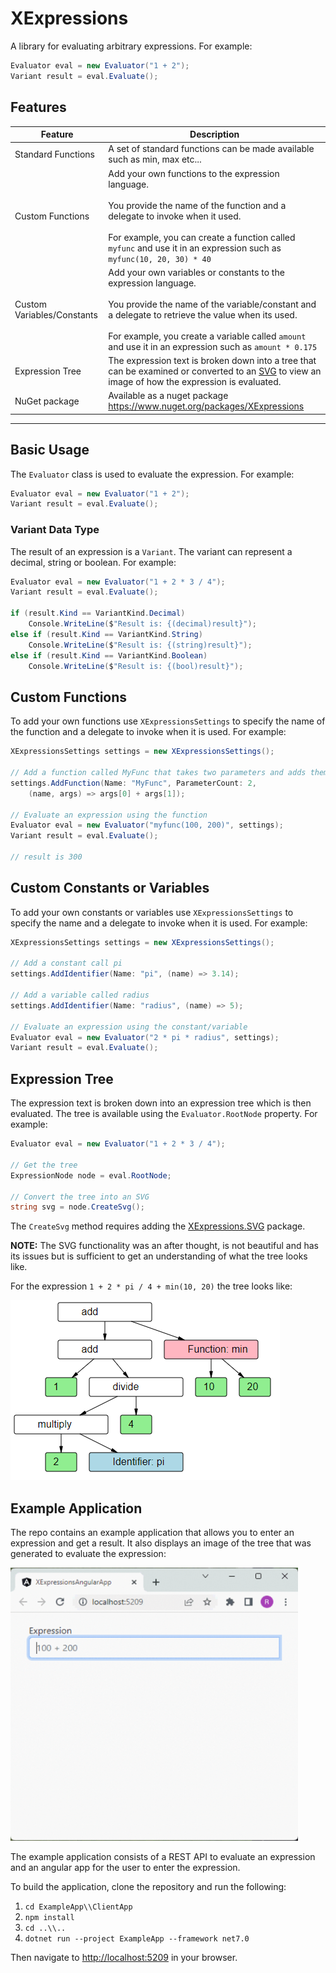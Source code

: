 # XExpressions

A library for evaluating arbitrary expressions. For example:
```csharp
Evaluator eval = new Evaluator("1 + 2");
Variant result = eval.Evaluate();
```

## Features

| Feature | Description |
|---|---|
| Standard Functions | A set of standard functions can be made available such as min, max etc...|
| Custom Functions | Add your own functions to the expression language.<br /><br />You provide the name of the function and a delegate to invoke when it used.<br /><br />For example,  you can create a function called `myfunc` and use it in an expression such as `myfunc(10, 20, 30) * 40` |
| Custom Variables/Constants | Add your own variables or constants to the expression language.<br /><br />You provide the name of the variable/constant and a delegate to retrieve the value when its used.<br /><br />For example, you create a variable called `amount` and use it in an expression such as `amount * 0.175` |
| Expression Tree | The expression text is broken down into a tree that can be examined or converted to an [SVG](https://en.wikipedia.org/wiki/SVG) to view an image of how the expression is evaluated. |
| NuGet package | Available as a nuget package https://www.nuget.org/packages/XExpressions |

---

## Basic Usage
The `Evaluator` class is used to evaluate the expression. For example:
```csharp
Evaluator eval = new Evaluator("1 + 2");
Variant result = eval.Evaluate();
```

### Variant Data Type
The result of an expression is a `Variant`.  The variant can represent a decimal, string or boolean. For example:
```csharp
Evaluator eval = new Evaluator("1 + 2 * 3 / 4");
Variant result = eval.Evaluate();

if (result.Kind == VariantKind.Decimal)
	Console.WriteLine($"Result is: {(decimal)result}");
else if (result.Kind == VariantKind.String)
	Console.WriteLine($"Result is: {(string)result}");
else if (result.Kind == VariantKind.Boolean)
	Console.WriteLine($"Result is: {(bool)result}");
```

## Custom Functions
To add your own functions use `XExpressionsSettings` to specify the name of the function and a delegate to invoke when it is used. For example:
```csharp
XExpressionsSettings settings = new XExpressionsSettings();

// Add a function called MyFunc that takes two parameters and adds them
settings.AddFunction(Name: "MyFunc", ParameterCount: 2, 
	(name, args) => args[0] + args[1]);

// Evaluate an expression using the function
Evaluator eval = new Evaluator("myfunc(100, 200)", settings);
Variant result = eval.Evaluate();

// result is 300
```

## Custom Constants or Variables

To add your own constants or variables use `XExpressionsSettings` to specify the name and a delegate to invoke when it is used.  For example:
```csharp
XExpressionsSettings settings = new XExpressionsSettings();

// Add a constant call pi
settings.AddIdentifier(Name: "pi", (name) => 3.14);

// Add a variable called radius
settings.AddIdentifier(Name: "radius", (name) => 5);

// Evaluate an expression using the constant/variable
Evaluator eval = new Evaluator("2 * pi * radius", settings);
Variant result = eval.Evaluate();
```

## Expression Tree
The expression text is broken down into an expression tree which is then evaluated.  The tree is available using the `Evaluator.RootNode` property.  For example:
```csharp
Evaluator eval = new Evaluator("1 + 2 * 3 / 4");

// Get the tree
ExpressionNode node = eval.RootNode;

// Convert the tree into an SVG
string svg = node.CreateSvg();
```

The `CreateSvg` method requires adding the [XExpressions.SVG](https://www.nuget.org/packages/XExpressions.SVG) package.

**NOTE:** The SVG functionality was an after thought, is not beautiful and has its issues but is sufficient to get an understanding of what the tree looks like.

For the expression `1 + 2 * pi / 4 + min(10, 20)` the tree looks like:

![expression tree](docs/tree.png)

## Example Application

The repo contains an example application that allows you to enter an expression and get a result.  It also displays
an image of the tree that was generated to evaluate the expression:

<img src="docs/ExampleApp.gif" width="460" height="437"/>

The example application consists of a REST API to evaluate an expression and an angular app for the user to enter the expression.

To build the application, clone the repository and run the following:

1. `cd ExampleApp\\ClientApp`
2. `npm install`
3. `cd ..\\..`
4. `dotnet run --project ExampleApp --framework net7.0`

Then navigate to [http://localhost:5209](http://localhost:5209) in your browser.